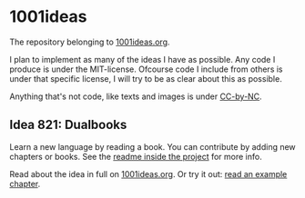 # 1001ideas
The repository belonging to [1001ideas.org](http://www.1001ideas.org).

I plan to implement as many of the ideas I have as possible. Any code I produce is under the MIT-license. Ofcourse code I include from others is under that specific license, I will try to be as clear about this as possible.

Anything that's not code, like texts and images is under [CC-by-NC](https://creativecommons.org/licenses/by-nc/2.5/).

## Idea 821: Dualbooks
Learn a new language by reading a book. You can contribute by adding new chapters or books. See the [readme inside the project](dualbook/about.md) for more info.

Read about the idea in full on [1001ideas.org](http://1001ideas.org/history/2016/11/09/821-dualbook/).
Or try it out: [read an example chapter](http://1001ideas.org/implementations/dualbook/).
